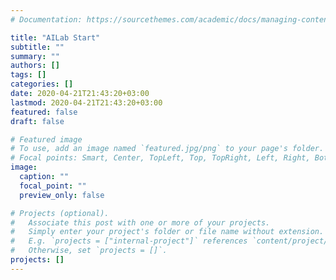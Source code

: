 ```yaml
---
# Documentation: https://sourcethemes.com/academic/docs/managing-content/

title: "AILab Start"
subtitle: ""
summary: ""
authors: []
tags: []
categories: []
date: 2020-04-21T21:43:20+03:00
lastmod: 2020-04-21T21:43:20+03:00
featured: false
draft: false

# Featured image
# To use, add an image named `featured.jpg/png` to your page's folder.
# Focal points: Smart, Center, TopLeft, Top, TopRight, Left, Right, BottomLeft, Bottom, BottomRight.
image:
  caption: ""
  focal_point: ""
  preview_only: false

# Projects (optional).
#   Associate this post with one or more of your projects.
#   Simply enter your project's folder or file name without extension.
#   E.g. `projects = ["internal-project"]` references `content/project/deep-learning/index.md`.
#   Otherwise, set `projects = []`.
projects: []
---
```

